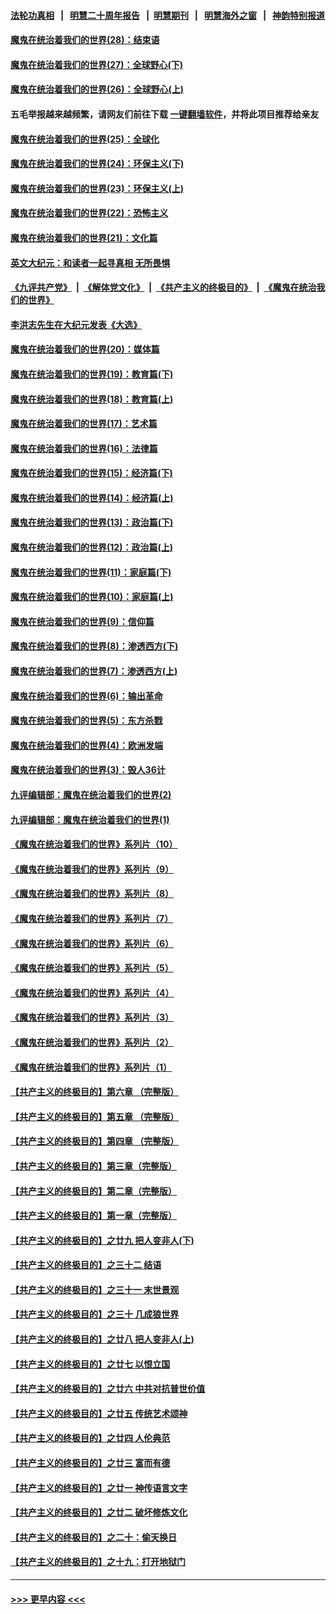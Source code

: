 #### [法轮功真相](https://github.com/gfw-breaker/truth/blob/master/README.md?t=0) &nbsp;&nbsp;|&nbsp;&nbsp; [明慧二十周年报告](https://github.com/gfw-breaker/mh-reports/blob/master/README.md?t=0) &nbsp;&nbsp;|&nbsp;&nbsp;[明慧期刊](https://github.com/gfw-breaker/mh-qikan) &nbsp;&nbsp;|&nbsp;&nbsp; [明慧海外之窗](https://github.com/gfw-breaker/mh-news/blob/master/README.md?t=0) &nbsp;&nbsp;|&nbsp;&nbsp; [神韵特别报道](https://github.com/gfw-breaker/mh-news/blob/master/shenyun.md?t=0)
#### [魔鬼在统治着我们的世界(28)：结束语](../pages/nsc422/n10936246.md?t=06200452) 
#### [魔鬼在统治着我们的世界(27)：全球野心(下)](../pages/nsc422/n10928319.md?t=06200452) 
#### [魔鬼在统治着我们的世界(26)：全球野心(上)](../pages/nsc422/n10900318.md?t=06200452) 
#### 五毛举报越来越频繁，请网友们前往下载 [一键翻墙软件](https://github.com/gfw-breaker/ssr-accounts)，并将此项目推荐给亲友
#### [魔鬼在统治着我们的世界(25)：全球化](../pages/nsc422/n10788205.md?t=06200452) 
#### [魔鬼在统治着我们的世界(24)：环保主义(下)](../pages/nsc422/n10695307.md?t=06200452) 
#### [魔鬼在统治着我们的世界(23)：环保主义(上)](../pages/nsc422/n10688613.md?t=06200452) 
#### [魔鬼在统治着我们的世界(22)：恐怖主义](../pages/nsc422/n10614727.md?t=06200452) 
#### [魔鬼在统治着我们的世界(21)：文化篇](../pages/nsc422/n10597706.md?t=06200452) 
#### [英文大纪元：和读者一起寻真相 无所畏惧](../pages/nsc422/n12542027.md?t=06200452) 
#### [《九评共产党》](https://github.com/begood0513/9ping.md/blob/master/README.md) &nbsp;|&nbsp; [《解体党文化》](../../../../jtdwh.md/blob/master/README.md)  &nbsp;|&nbsp; [《共产主义的终极目的》](../../../../gczydzjmd.md/blob/master/README.md) &nbsp;|&nbsp; [《魔鬼在统治我们的世界》](../../../../mgztzwmdsj.md/blob/master/README.md) 
#### [李洪志先生在大纪元发表《大选》](../pages/nsc422/n12534746.md?t=06200452) 
#### [魔鬼在统治着我们的世界(20)：媒体篇](../pages/nsc422/n10586579.md?t=06200452) 
#### [魔鬼在统治着我们的世界(19)：教育篇(下)](../pages/nsc422/n10564808.md?t=06200452) 
#### [魔鬼在统治着我们的世界(18)：教育篇(上)](../pages/nsc422/n10526970.md?t=06200452) 
#### [魔鬼在统治着我们的世界(17)：艺术篇](../pages/nsc422/n10499093.md?t=06200452) 
#### [魔鬼在统治着我们的世界(16)：法律篇](../pages/nsc422/n10485969.md?t=06200452) 
#### [魔鬼在统治着我们的世界(15)：经济篇(下)](../pages/nsc422/n10469975.md?t=06200452) 
#### [魔鬼在统治着我们的世界(14)：经济篇(上)](../pages/nsc422/n10457370.md?t=06200452) 
#### [魔鬼在统治着我们的世界(13)：政治篇(下)](../pages/nsc422/n10448270.md?t=06200452) 
#### [魔鬼在统治着我们的世界(12)：政治篇(上)](../pages/nsc422/n10444576.md?t=06200452) 
#### [魔鬼在统治着我们的世界(11)：家庭篇(下)](../pages/nsc422/n10440961.md?t=06200452) 
#### [魔鬼在统治着我们的世界(10)：家庭篇(上)](../pages/nsc422/n10435448.md?t=06200452) 
#### [魔鬼在统治着我们的世界(9)：信仰篇](../pages/nsc422/n10432159.md?t=06200452) 
#### [魔鬼在统治着我们的世界(8)：渗透西方(下)](../pages/nsc422/n10429603.md?t=06200452) 
#### [魔鬼在统治着我们的世界(7)：渗透西方(上)](../pages/nsc422/n10426013.md?t=06200452) 
#### [魔鬼在统治着我们的世界(6)：输出革命](../pages/nsc422/n10421536.md?t=06200452) 
#### [魔鬼在统治着我们的世界(5)：东方杀戮](../pages/nsc422/n10417707.md?t=06200452) 
#### [魔鬼在统治着我们的世界(4)：欧洲发端](../pages/nsc422/n10414890.md?t=06200452) 
#### [魔鬼在统治着我们的世界(3)：毁人36计](../pages/nsc422/n10411583.md?t=06200452) 
#### [九评编辑部：魔鬼在统治着我们的世界(2)](../pages/nsc422/n10410036.md?t=06200452) 
#### [九评编辑部：魔鬼在统治着我们的世界(1)](../pages/nsc422/n10406825.md?t=06200452) 
#### [《魔鬼在统治着我们的世界》系列片（10）](../pages/nsc422/n12292670.md?t=06200452) 
#### [《魔鬼在统治着我们的世界》系列片（9）](../pages/nsc422/n12290859.md?t=06200452) 
#### [《魔鬼在统治着我们的世界》系列片（8）](../pages/nsc422/n12287445.md?t=06200452) 
#### [《魔鬼在统治着我们的世界》系列片（7）](../pages/nsc422/n12283425.md?t=06200452) 
#### [《魔鬼在统治着我们的世界》系列片（6）](../pages/nsc422/n12282314.md?t=06200452) 
#### [《魔鬼在统治着我们的世界》系列片（5）](../pages/nsc422/n12281419.md?t=06200452) 
#### [《魔鬼在统治着我们的世界》系列片（4）](../pages/nsc422/n12274024.md?t=06200452) 
#### [《魔鬼在统治着我们的世界》系列片（3）](../pages/nsc422/n12271322.md?t=06200452) 
#### [《魔鬼在统治着我们的世界》系列片（2）](../pages/nsc422/n12269049.md?t=06200452) 
#### [《魔鬼在统治着我们的世界》系列片（1）](../pages/nsc422/n12267575.md?t=06200452) 
#### [【共产主义的终极目的】第六章 （完整版）](../pages/nsc422/n11428913.md?t=06200452) 
#### [【共产主义的终极目的】第五章 （完整版）](../pages/nsc422/n11428912.md?t=06200452) 
#### [【共产主义的终极目的】第四章 （完整版）](../pages/nsc422/n11428907.md?t=06200452) 
#### [【共产主义的终极目的】第三章（完整版）](../pages/nsc422/n11428848.md?t=06200452) 
#### [【共产主义的终极目的】第二章（完整版）](../pages/nsc422/n11428831.md?t=06200452) 
#### [【共产主义的终极目的】第一章（完整版）](../pages/nsc422/n11417651.md?t=06200452) 
#### [【共产主义的终极目的】之廿九 把人变非人(下)](../pages/nsc422/n11344140.md?t=06200452) 
#### [【共产主义的终极目的】之三十二 结语](../pages/nsc422/n11360535.md?t=06200452) 
#### [【共产主义的终极目的】之三十一 末世景观](../pages/nsc422/n11351129.md?t=06200452) 
#### [【共产主义的终极目的】之三十 几成狼世界](../pages/nsc422/n11348280.md?t=06200452) 
#### [【共产主义的终极目的】之廿八 把人变非人(上)](../pages/nsc422/n11340492.md?t=06200452) 
#### [【共产主义的终极目的】之廿七 以恨立国](../pages/nsc422/n11336944.md?t=06200452) 
#### [【共产主义的终极目的】之廿六 中共对抗普世价值](../pages/nsc422/n11324785.md?t=06200452) 
#### [【共产主义的终极目的】之廿五 传统艺术颂神](../pages/nsc422/n11296396.md?t=06200452) 
#### [【共产主义的终极目的】之廿四 人伦典范](../pages/nsc422/n11296397.md?t=06200452) 
#### [【共产主义的终极目的】之廿三 富而有德](../pages/nsc422/n11283598.md?t=06200452) 
#### [【共产主义的终极目的】之廿一 神传语言文字](../pages/nsc422/n11263265.md?t=06200452) 
#### [【共产主义的终极目的】之廿二 破坏修炼文化](../pages/nsc422/n11245728.md?t=06200452) 
#### [【共产主义的终极目的】之二十：偷天换日](../pages/nsc422/n11238846.md?t=06200452) 
#### [【共产主义的终极目的】之十九：打开地狱门](../pages/nsc422/n11206376.md?t=06200452) 

----
#### [ >>> 更早内容 <<< ](../indexes/nsc422-earlier.md)
